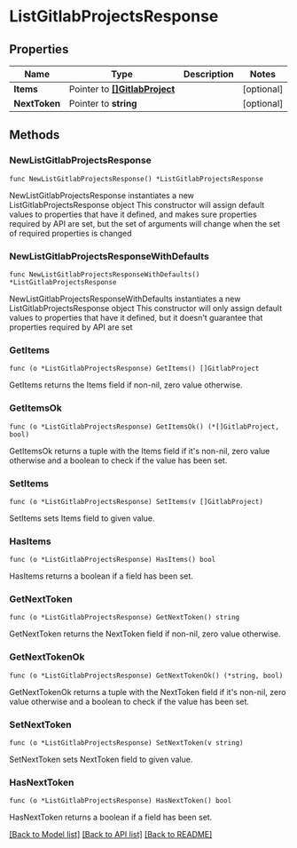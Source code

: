 # ListGitlabProjectsResponse

## Properties

Name | Type | Description | Notes
------------ | ------------- | ------------- | -------------
**Items** | Pointer to [**[]GitlabProject**](GitlabProject.md) |  | [optional] 
**NextToken** | Pointer to **string** |  | [optional] 

## Methods

### NewListGitlabProjectsResponse

`func NewListGitlabProjectsResponse() *ListGitlabProjectsResponse`

NewListGitlabProjectsResponse instantiates a new ListGitlabProjectsResponse object
This constructor will assign default values to properties that have it defined,
and makes sure properties required by API are set, but the set of arguments
will change when the set of required properties is changed

### NewListGitlabProjectsResponseWithDefaults

`func NewListGitlabProjectsResponseWithDefaults() *ListGitlabProjectsResponse`

NewListGitlabProjectsResponseWithDefaults instantiates a new ListGitlabProjectsResponse object
This constructor will only assign default values to properties that have it defined,
but it doesn't guarantee that properties required by API are set

### GetItems

`func (o *ListGitlabProjectsResponse) GetItems() []GitlabProject`

GetItems returns the Items field if non-nil, zero value otherwise.

### GetItemsOk

`func (o *ListGitlabProjectsResponse) GetItemsOk() (*[]GitlabProject, bool)`

GetItemsOk returns a tuple with the Items field if it's non-nil, zero value otherwise
and a boolean to check if the value has been set.

### SetItems

`func (o *ListGitlabProjectsResponse) SetItems(v []GitlabProject)`

SetItems sets Items field to given value.

### HasItems

`func (o *ListGitlabProjectsResponse) HasItems() bool`

HasItems returns a boolean if a field has been set.

### GetNextToken

`func (o *ListGitlabProjectsResponse) GetNextToken() string`

GetNextToken returns the NextToken field if non-nil, zero value otherwise.

### GetNextTokenOk

`func (o *ListGitlabProjectsResponse) GetNextTokenOk() (*string, bool)`

GetNextTokenOk returns a tuple with the NextToken field if it's non-nil, zero value otherwise
and a boolean to check if the value has been set.

### SetNextToken

`func (o *ListGitlabProjectsResponse) SetNextToken(v string)`

SetNextToken sets NextToken field to given value.

### HasNextToken

`func (o *ListGitlabProjectsResponse) HasNextToken() bool`

HasNextToken returns a boolean if a field has been set.


[[Back to Model list]](../README.md#documentation-for-models) [[Back to API list]](../README.md#documentation-for-api-endpoints) [[Back to README]](../README.md)


